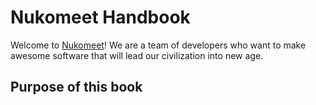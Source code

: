 Nukomeet Handbook
=================

Welcome to [Nukomeet](http://nukomeet.com)! We are a team of developers who want to make awesome software that will lead our civilization into new age.

## Purpose of this book

